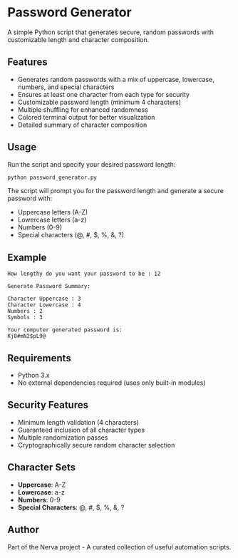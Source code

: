 # Password Generator

A simple Python script that generates secure, random passwords with customizable length and character composition.

## Features

- Generates random passwords with a mix of uppercase, lowercase, numbers, and special characters
- Ensures at least one character from each type for security
- Customizable password length (minimum 4 characters)
- Multiple shuffling for enhanced randomness
- Colored terminal output for better visualization
- Detailed summary of character composition

## Usage

Run the script and specify your desired password length:

```bash
python password_generator.py
```

The script will prompt you for the password length and generate a secure password with:
- Uppercase letters (A-Z)
- Lowercase letters (a-z)
- Numbers (0-9)
- Special characters (@, #, $, %, &, ?)

## Example

```
How lengthy do you want your password to be : 12

Generate Password Summary:

Character Uppercase : 3
Character Lowercase : 4
Numbers : 2
Symbols : 3

Your computer generated password is:
Kj8#mN2$pL9@
```

## Requirements

- Python 3.x
- No external dependencies required (uses only built-in modules)

## Security Features

- Minimum length validation (4 characters)
- Guaranteed inclusion of all character types
- Multiple randomization passes
- Cryptographically secure random character selection

## Character Sets

- **Uppercase**: A-Z
- **Lowercase**: a-z  
- **Numbers**: 0-9
- **Special Characters**: @, #, $, %, &, ?

## Author

Part of the Nerva project - A curated collection of useful automation scripts.
